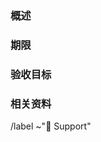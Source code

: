 <!-- markdownlint-disable MD041 -->
### 概述

<!-- 这里描述需要什么样的支持 -->

### 期限

<!-- 在工期方面有什么期望？ -->

### 验收目标

<!-- 验收标准如何？如果是客观标准，在这里列出具体的量化标准；如果是主观标准，在这里列出验收人（例如：以 @某某 验收通过为准）。 -->

<!-- 如果有一些可对照的资源，可以在这里提供。例如编写文档的任务，可以提供可参照的类似文档在此，以达到这些文档的水准为验收通过。 -->

### 相关资料

<!-- 尽可能提供一些相关的资料，比如一些资源链接、文档、其他附件等。 -->

/label ~"💪 Support"
